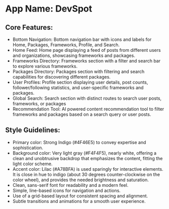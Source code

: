 # **App Name**: DevSpot

## Core Features:

- Bottom Navigation: Bottom navigation bar with icons and labels for Home, Packages, Frameworks, Profile, and Search.
- Home Feed: Home page displaying a feed of posts from different users and organizations, showcasing frameworks and packages.
- Frameworks Directory: Frameworks section with a filter and search bar to explore various frameworks.
- Packages Directory: Packages section with filtering and search capabilities for discovering different packages.
- User Profiles: Profile section displaying user details, post counts, follower/following statistics, and user-specific frameworks and packages.
- Global Search: Search section with distinct routes to search user posts, frameworks, or packages
- Recommendation Tool: AI powered content recommendation tool to filter frameworks and packages based on a search query or user posts.

## Style Guidelines:

- Primary color: Strong Indigo (#4F46E5) to convey expertise and sophistication. 
- Background color: Very light gray (#F4F4F5), nearly white, offering a clean and unobtrusive backdrop that emphasizes the content, fitting the light color scheme.
- Accent color: Lilac (#A78BFA) is used sparingly for interactive elements. It is close in hue to indigo (about 30 degrees counter-clockwise on the color wheel), and provides the needed brightness and saturation.
- Clean, sans-serif font for readability and a modern feel.
- Simple, line-based icons for navigation and actions.
- Use of a grid-based layout for consistent spacing and alignment.
- Subtle transitions and animations for a smooth user experience.